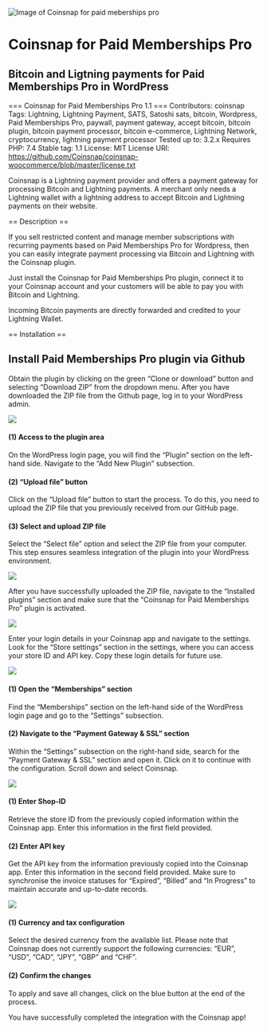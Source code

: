 ![Image of Coinsnap for paid meberships pro](https://coinsnap.io/wp-content/uploads/2024/01/coinsnap-for-paidmembershippro.png)
# Coinsnap for Paid Memberships Pro #
## Bitcoin and Ligtning payments for Paid Memberships Pro in WordPress ##

=== Coinsnap for Paid Memberships Pro 1.1 ===
Contributors: coinsnap
Tags: Lightning, Lightning Payment, SATS, Satoshi sats, bitcoin, Wordpress, Paid Memberships Pro, paywall, payment gateway, accept bitcoin, bitcoin plugin, bitcoin payment processor, bitcoin e-commerce, Lightning Network, cryptocurrency, lightning payment processor
Tested up to: 3.2.x
Requires PHP: 7.4
Stable tag: 1.1
License: MIT
License URI: https://github.com/Coinsnap/coinsnap-woocommerce/blob/master/license.txt

Coinsnap is a Lightning payment provider and offers a payment gateway for processing Bitcoin and Lightning payments. A merchant only needs a Lightning wallet with a lightning address to accept Bitcoin and Lightning payments on their website.

== Description ==

If you sell restricted content and manage member subscriptions with recurring payments based on Paid Memberships Pro for Wordpress, then you can easily integrate payment processing via Bitcoin and Lightning with the Coinsnap plugin.

Just install the Coinsnap for Paid Memberships Pro plugin, connect it to your Coinsnap account and your customers will be able to pay you with Bitcoin and Lightning.

Incoming Bitcoin payments are directly forwarded and credited to your Lightning Wallet.

== Installation ==

## Install Paid Memberships Pro plugin via Github ##

Obtain the plugin by clicking on the green “Clone or download” button and selecting “Download ZIP” from the dropdown menu. After you have downloaded the ZIP file from the Github page, log in to your WordPress admin.

![](https://coinsnap.io/wp-content/uploads/2024/01/Screenshot-2024-01-19-at-13.55.00.png)

#### (1) Access to the plugin area ####
On the WordPress login page, you will find the “Plugin” section on the left-hand side. Navigate to the “Add New Plugin” subsection.

#### (2) “Upload file” button ####
Click on the “Upload file” button to start the process. To do this, you need to upload the ZIP file that you previously received from our GitHub page.

#### (3) Select and upload ZIP file ####
Select the “Select file” option and select the ZIP file from your computer. This step ensures seamless integration of the plugin into your WordPress environment.

![](https://coinsnap.io/wp-content/uploads/2024/01/Screenshot-2024-01-19-at-15.38.39.png)

After you have successfully uploaded the ZIP file, navigate to the “Installed plugins” section and make sure that the “Coinsnap for Paid Memberships Pro” plugin is activated.

![](https://coinsnap.io/wp-content/uploads/2023/11/Screenshot-2023-11-30-at-10.22.46.png)

Enter your login details in your Coinsnap app and navigate to the settings. Look for the “Store settings” section in the settings, where you can access your store ID and API key. Copy these login details for future use.

![](https://coinsnap.io/wp-content/uploads/2024/01/Screenshot-2024-01-19-at-15.41.59.png)

#### (1) Open the “Memberships” section ####
Find the “Memberships” section on the left-hand side of the WordPress login page and go to the “Settings” subsection.

#### (2) Navigate to the “Payment Gateway & SSL” section ####
Within the “Settings” subsection on the right-hand side, search for the “Payment Gateway & SSL” section and open it. Click on it to continue with the configuration. Scroll down and select Coinsnap.

![](https://coinsnap.io/wp-content/uploads/2024/01/Screenshot-2024-01-19-at-15.42.18-1.png)

#### (1) Enter Shop-ID ####
Retrieve the store ID from the previously copied information within the Coinsnap app. Enter this information in the first field provided.

#### (2) Enter API key ####
Get the API key from the information previously copied into the Coinsnap app. Enter this information in the second field provided. Make sure to synchronise the invoice statuses for “Expired”, “Billed” and “In Progress” to maintain accurate and up-to-date records.

![](https://coinsnap.io/wp-content/uploads/2024/01/Screenshot-2024-01-23-at-14.42.58.png)

#### (1) Currency and tax configuration #### 
Select the desired currency from the available list. Please note that Coinsnap does not currently support the following currencies: “EUR”, “USD”, “CAD”, “JPY”, “GBP” and “CHF”.

#### (2) Confirm the changes ####
To apply and save all changes, click on the blue button at the end of the process.

You have successfully completed the integration with the Coinsnap app!
